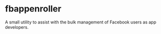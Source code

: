 fbappenroller
=============

A small utility to assist with the bulk management of Facebook users as app developers.
